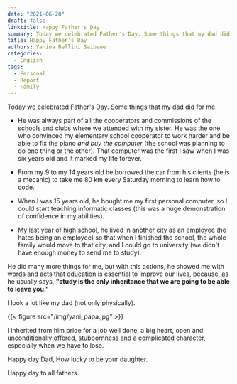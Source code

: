 ```yaml
---
date: "2021-06-20"
draft: false
linktitle: Happy Father's Day
summary: Today we celebrated Father's Day. Some things that my dad did for me.
title: Happy Father's Day
authors: Yanina Bellini Saibene
categories:
  - English
tags: 
  - Personal
  - Report
  - Family
---
```


Today we celebrated Father's Day. Some things that my dad did for me:

- He was always part of all the cooperators and commissions of the schools and clubs where we attended with my sister. He was the one who convinced my elementary school cooperator to work harder and be able to fix the piano _and buy the computer_ (the school was planning to do one thing or the other). That computer was the first I saw when I was six years old and it marked my life forever.

- From my 9 to my 14 years old he borrowed the car from his clients (he is a mecanic) to take me 80 km every Saturday morning to learn how to code.

- When I was 15 years old, he bought me my first personal computer, so I could start teaching informatic classes (this was a huge demonstration of confidence in my abilities).

- My last year of high school, he lived in another city as an employee (he hates being an employee) so that when I finished the school, the whole family would move to that city, and I could go to university (we didn't have enough money to send me to study).

He did many more things for me, but with this actions, he showed me with words and acts that education is essential to improve our lives, because, as he usually says, **"study is the only inheritance that we are going to be able to leave you."**

I look a lot like my dad (not only physically).

{{< figure src="/img/yani_papa.jpg" >}}

I inherited from him pride for a job well done, a big heart, open and unconditionally offered, stubbornness and a complicated character, especially when we have to lose.

Happy day Dad, How lucky to be your daughter. 

Happy day to all fathers.





